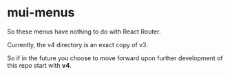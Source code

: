 # mui-menus

So these menus have nothing to do with React Router.

Currently, the v4 directory is an exact copy of v3.

So if in the future you choose to move forward upon further
development of this repo start with **v4**.
